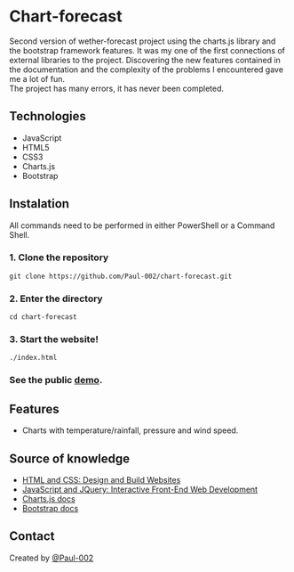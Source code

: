 # Chart-forecast

Second version of wether-forecast project using the charts.js library and the bootstrap framework features. It was my one of the first connections of external libraries to the project. Discovering the new features contained in the documentation and the complexity of the problems I encountered gave me a lot of fun. \
The project has many errors, it has never been completed.

## Technologies

- JavaScript
- HTML5
- CSS3
- Charts.js
- Bootstrap

## Instalation

All commands need to be performed in either PowerShell or a Command Shell.

### 1. Clone the repository

`git clone https://github.com/Paul-002/chart-forecast.git`

### 2. Enter the directory

`cd chart-forecast`

### 3. Start the website!

`./index.html`

### See the public [demo](https://paul-002.github.io/chart-forecast/).

## Features

- Charts with temperature/rainfall, pressure and wind speed.

## Source of knowledge

- [HTML and CSS: Design and Build Websites](https://www.amazon.com/HTML-CSS-Design-Build-Websites/dp/1118008189)
- [JavaScript and JQuery: Interactive Front-End Web Development](https://www.amazon.com/JavaScript-JQuery-Interactive-Front-End-Development/dp/1118531647)
- [Charts.js docs](https://www.chartjs.org/docs/latest/)
- [Bootstrap docs](https://getbootstrap.com/docs/4.3/getting-started/introduction/)

## Contact

Created by [@Paul-002](https://github.com/Paul-002)
